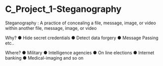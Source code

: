 # C_Project_1-Steganography
Steganography : 
A practice of concealing a file, message, image,  or video within another file, message, image, or video

Why?
● Hide secret credentials
● Detect data forgery
● Message Passing 
etc..

Where?
● Military 
● Intelligence agencies
● On line elections
● Internet banking
● Medical-imaging and so on
